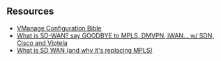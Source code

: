 ## Resources

- [VManage Configuration Bible](https://www.cisco.com/c/en/us/td/docs/routers/sdwan/configuration/system-interface/vedge/systems-interfaces-book/configure-interfaces.html)
- [What is SD-WAN? say GOODBYE to MPLS, DMVPN, iWAN... w/ SDN, Cisco and Viptela](https://www.youtube.com/watch?v=isMnWZqAh0k)
- [What is SD WAN (and why it's replacing MPLS)](https://www.youtube.com/watch?v=dq-qA4vEpN0)
